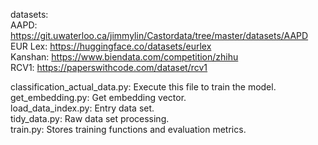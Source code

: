 datasets:  
AAPD: https://git.uwaterloo.ca/jimmylin/Castordata/tree/master/datasets/AAPD  
EUR Lex: https://huggingface.co/datasets/eurlex  
Kanshan: https://www.biendata.com/competition/zhihu  
RCV1: https://paperswithcode.com/dataset/rcv1
  
classification_actual_data.py: Execute this file to train the model.  
get_embedding.py: Get embedding vector.  
load_data_index.py: Entry data set.  
tidy_data.py: Raw data set processing.  
train.py: Stores training functions and evaluation metrics.